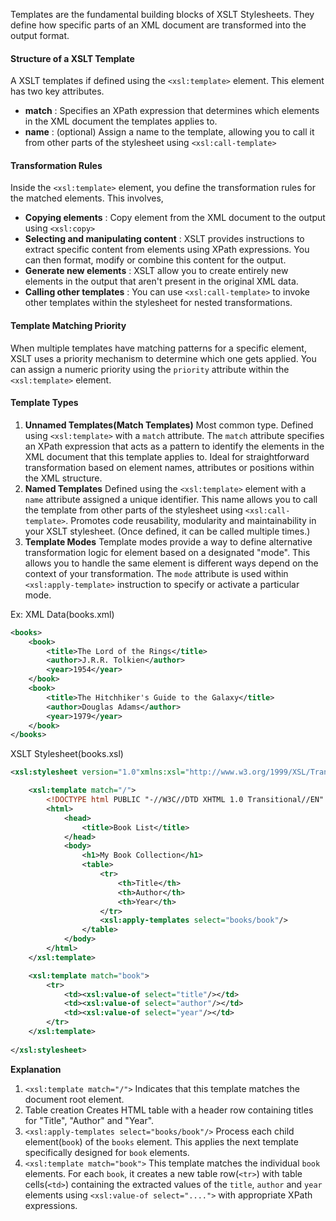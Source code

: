 Templates are the fundamental building blocks of XSLT Stylesheets. 
They define how specific parts of an XML document are transformed into the output format.
#### Structure of a XSLT Template
A XSLT templates if defined using the `<xsl:template>` element. This element has two key attributes. 
- **match** : Specifies an XPath expression that determines which elements in the XML document the templates applies to. 
- **name** : (optional) Assign a name to the template, allowing you to call it from other parts of the stylesheet using `<xsl:call-template>`
#### Transformation Rules
Inside the `<xsl:template>` element, you define the transformation rules for the matched elements. 
This involves,
- **Copying elements** : Copy element from the XML document to the output using `<xsl:copy>`
- **Selecting and manipulating content** : XSLT provides instructions to extract specific content from elements using XPath expressions. You can then format, modify or combine this content for the output.
- **Generate new elements** : XSLT allow you to create entirely new elements in the output that aren't present in the original XML data.
- **Calling other templates** : You can use `<xsl:call-template>` to invoke other templates within the stylesheet for nested transformations. 
#### Template Matching Priority
When multiple templates have matching patterns for a specific element, XSLT uses a priority mechanism to determine which one gets applied. You can assign a numeric priority using the `priority` attribute within the `<xsl:template>` element. 
#### Template Types
1. **Unnamed Templates(Match Templates)**
	Most common type.
	Defined using `<xsl:template>` with a `match` attribute.
	The `match` attribute specifies an XPath expression that acts as a pattern to identify the elements in the XML document that this template applies to. 
	Ideal for straightforward transformation based on element names, attributes or positions within the XML structure. 
2. **Named Templates**
	Defined using the `<xsl:template>` element with a `name` attribute assigned a unique identifier. This name allows you to call the template from other parts of the stylesheet using `<xsl:call-template>`.
	Promotes code reusability, modularity and maintainability in your XSLT stylesheet. (Once defined, it can be called multiple times.)
3. **Template Modes**
	Template modes provide a way to define alternative transformation logic for element based on a designated "mode". This allows you to handle the same element is different ways depend on the context of your transformation. 
	The `mode` attribute is used within `<xsl:apply-template>` instruction to specify or activate a particular mode. 

Ex:
XML Data(books.xml)
```xml
<books>
	<book>
		<title>The Lord of the Rings</title>
		<author>J.R.R. Tolkien</author>
	    <year>1954</year>
	</book>
	<book>
	    <title>The Hitchhiker's Guide to the Galaxy</title>
		<author>Douglas Adams</author>
	    <year>1979</year>
	</book>
</books>
```

XSLT Stylesheet(books.xsl)
```xml
<xsl:stylesheet version="1.0"xmlns:xsl="http://www.w3.org/1999/XSL/Transform">

	<xsl:template match="/">
		<!DOCTYPE html PUBLIC "-//W3C//DTD XHTML 1.0 Transitional//EN" "http://www.w3.org/TR/xhtml1/DTD/xhtml1-transitional.dtd">
		<html>
		    <head>
			    <title>Book List</title>
		    </head>
		    <body>
		        <h1>My Book Collection</h1>
		        <table>
			        <tr>
			            <th>Title</th>
			            <th>Author</th>
			            <th>Year</th>
			        </tr>
			        <xsl:apply-templates select="books/book"/>
		        </table>
		    </body>
		</html>
	</xsl:template>

	<xsl:template match="book">
		<tr>
		    <td><xsl:value-of select="title"/></td>
		    <td><xsl:value-of select="author"/></td>
		    <td><xsl:value-of select="year"/></td>
		</tr>
	</xsl:template>
	
</xsl:stylesheet>
```

**Explanation**
1. `<xsl:template match="/">`
	Indicates that this template matches the document root element. 
2. Table creation
	Creates HTML table with a header row containing titles for "Title", "Author" and "Year".
3. `<xsl:apply-templates select="books/book"/>`
	Process each child element(`book`) of the `books` element. 
	This applies the next template specifically designed for `book` elements.
1. `<xsl:template match="book">`
	This template matches the individual `book` elements. 
	For each `book`, it creates a new table row(`<tr>`) with table cells(`<td>`) containing the extracted values of the `title`, `author` and `year` elements using `<xsl:value-of select="....">` with appropriate XPath expressions.